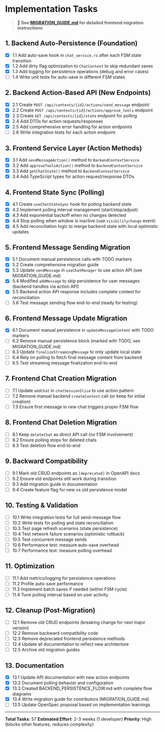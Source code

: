 # Implementation Tasks

> **📖 See [MIGRATION_GUIDE.md](./MIGRATION_GUIDE.md) for detailed frontend migration instructions**

## 1. Backend Auto-Persistence (Foundation)
- [x] 1.1 Add auto-save hook in `chat_service.rs` after each FSM state transition
- [x] 1.2 Add dirty flag optimization to `ChatContext` to skip redundant saves
- [x] 1.3 Add logging for persistence operations (debug and error cases)
- [ ] 1.4 Write unit tests for auto-save in different FSM states

## 2. Backend Action-Based API (New Endpoints)
- [x] 2.1 Create `POST /api/contexts/{id}/actions/send_message` endpoint
- [x] 2.2 Create `POST /api/contexts/{id}/actions/approve_tools` endpoint
- [x] 2.3 Create `GET /api/contexts/{id}/state` endpoint for polling
- [x] 2.4 Add DTOs for action requests/responses
- [x] 2.5 Add comprehensive error handling for action endpoints
- [ ] 2.6 Write integration tests for each action endpoint

## 3. Frontend Service Layer (Action Methods)
- [x] 3.1 Add `sendMessageAction()` method to `BackendContextService`
- [x] 3.2 Add `approveToolsAction()` method to `BackendContextService`
- [x] 3.3 Add `getChatState()` method to `BackendContextService`
- [x] 3.4 Add TypeScript types for action request/response DTOs

## 4. Frontend State Sync (Polling)
- [x] 4.1 Create `useChatStateSync` hook for polling backend state
- [x] 4.2 Implement polling interval management (start/stop/adjust)
- [x] 4.3 Add exponential backoff when no changes detected
- [x] 4.4 Stop polling when window is inactive (use `visibilitychange` event)
- [x] 4.5 Add reconciliation logic to merge backend state with local optimistic updates

## 5. Frontend Message Sending Migration
- [x] 5.1 Document manual persistence calls with TODO markers
- [x] 5.2 Create comprehensive migration guide
- [x] 5.3 Update `sendMessage` in `useChatManager` to use action API (see MIGRATION_GUIDE.md)
- [x] 5.4 Modified `addMessage` to skip persistence for user messages (backend handles via action API)
- [x] 5.5 Backend action API response includes complete context for reconciliation
- [ ] 5.6 Test message sending flow end-to-end (ready for testing)

## 6. Frontend Message Update Migration
- [x] 6.1 Document manual persistence in `updateMessageContent` with TODO markers
- [ ] 6.2 Remove manual persistence block (marked with TODO, see MIGRATION_GUIDE.md)
- [ ] 6.3 Update `finalizeStreamingMessage` to only update local state
- [ ] 6.4 Rely on polling to fetch final message content from backend
- [ ] 6.5 Test streaming message finalization end-to-end

## 7. Frontend Chat Creation Migration
- [ ] 7.1 Update `addChat` in `chatSessionSlice` to use action pattern
- [ ] 7.2 Remove manual backend `createContext` call (or keep for initial creation)
- [ ] 7.3 Ensure first message in new chat triggers proper FSM flow

## 8. Frontend Chat Deletion Migration
- [ ] 8.1 Keep `deleteChat` as direct API call (no FSM involvement)
- [ ] 8.2 Ensure polling stops for deleted chats
- [ ] 8.3 Test deletion flow end-to-end

## 9. Backward Compatibility
- [ ] 9.1 Mark old CRUD endpoints as `[deprecated]` in OpenAPI docs
- [ ] 9.2 Ensure old endpoints still work during transition
- [ ] 9.3 Add migration guide in documentation
- [ ] 9.4 Create feature flag for new vs old persistence model

## 10. Testing & Validation
- [ ] 10.1 Write integration tests for full send-message flow
- [ ] 10.2 Write tests for polling and state reconciliation
- [ ] 10.3 Test page refresh scenarios (state persistence)
- [ ] 10.4 Test network failure scenarios (optimistic rollback)
- [ ] 10.5 Test concurrent message sends
- [ ] 10.6 Performance test: measure auto-save overhead
- [ ] 10.7 Performance test: measure polling overhead

## 11. Optimization
- [ ] 11.1 Add metrics/logging for persistence operations
- [ ] 11.2 Profile auto-save performance
- [ ] 11.3 Implement batch saves if needed (within FSM cycle)
- [ ] 11.4 Tune polling interval based on user activity

## 12. Cleanup (Post-Migration)
- [ ] 12.1 Remove old CRUD endpoints (breaking change for next major version)
- [ ] 12.2 Remove backward compatibility code
- [ ] 12.3 Remove deprecated frontend persistence methods
- [ ] 12.4 Update all documentation to reflect new architecture
- [ ] 12.5 Archive old migration guides

## 13. Documentation
- [x] 13.1 Update API documentation with new action endpoints
- [x] 13.2 Document polling behavior and configuration  
- [x] 13.3 Created BACKEND_PERSISTENCE_FLOW.md with complete flow diagrams
- [x] 13.4 Write migration guide for contributors (MIGRATION_GUIDE.md)
- [ ] 13.5 Update OpenSpec proposal based on implementation learnings

---

**Total Tasks**: 57
**Estimated Effort**: 2-3 weeks (1 developer)
**Priority**: High (blocks other features, reduces complexity)

